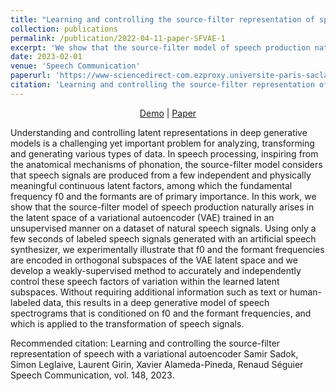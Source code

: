 ```yaml
---
title: "Learning and controlling the source-filter representation of speech with a variational autoencoder"
collection: publications
permalink: /publication/2022-04-11-paper-SFVAE-1
excerpt: 'We show that the source-filter model of speech production naturally emerges in the latent space of an unsupervised VAE and we propose a weakly-supervised method to control the pitch and formant frequencies of speech signals in the VAE latent space.'
date: 2023-02-01
venue: 'Speech Communication'
paperurl: 'https://www-sciencedirect-com.ezproxy.universite-paris-saclay.fr/science/article/pii/S0167639323000304'
citation: 'Learning and controlling the source-filter representation of speech with a variational autoencoder Samir Sadok, Simon Leglaive, Laurent Girin, Xavier Alameda-Pineda, Renaud Séguier Speech Communication, vol. 148, 2023.'
---
```

<div align="center">

  [Demo](https://samsad35.github.io/site-sfvae/) | [Paper](https://arxiv.org/abs/2204.07075)
</div>

Understanding and controlling latent representations in deep generative models is a challenging yet important problem for analyzing, transforming and generating various types of data. In speech processing, inspiring from the anatomical mechanisms of phonation, the source-filter model considers that speech signals are produced from a few independent and physically meaningful continuous latent factors, among which the fundamental frequency f0 and the formants are of primary importance. In this work, we show that the source-filter model of speech production naturally arises in the latent space of a variational autoencoder (VAE) trained in an unsupervised manner on a dataset of natural speech signals. Using only a few seconds of labeled speech signals generated with an artificial speech synthesizer, we experimentally illustrate that f0 and the formant frequencies are encoded in orthogonal subspaces of the VAE latent space and we develop a weakly-supervised method to accurately and independently control these speech factors of variation within the learned latent subspaces. Without requiring additional information such as text or human-labeled data, this results in a deep generative model of speech spectrograms that is conditioned on f0 and the formant frequencies, and which is applied to the transformation of speech signals.

Recommended citation: Learning and controlling the source-filter representation of speech with a variational autoencoder Samir Sadok, Simon Leglaive, Laurent Girin, Xavier Alameda-Pineda, Renaud Séguier Speech Communication, vol. 148, 2023.
